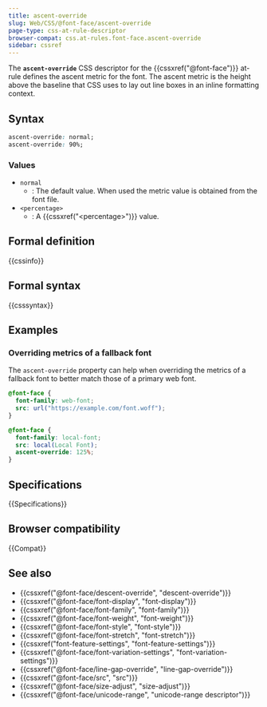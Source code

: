 ```yaml
---
title: ascent-override
slug: Web/CSS/@font-face/ascent-override
page-type: css-at-rule-descriptor
browser-compat: css.at-rules.font-face.ascent-override
sidebar: cssref
---
```



The **`ascent-override`** CSS descriptor for the {{cssxref("@font-face")}} at-rule defines the ascent metric for the font. The ascent metric is the height above the baseline that CSS uses to lay out line boxes in an inline formatting context.

## Syntax

```css
ascent-override: normal;
ascent-override: 90%;
```

### Values

- `normal`
  - : The default value. When used the metric value is obtained from the font file.
- `<percentage>`
  - : A {{cssxref("&lt;percentage&gt;")}} value.

## Formal definition

{{cssinfo}}

## Formal syntax

{{csssyntax}}

## Examples

### Overriding metrics of a fallback font

The `ascent-override` property can help when overriding the metrics of a fallback font to better match those of a primary web font.

```css
@font-face {
  font-family: web-font;
  src: url("https://example.com/font.woff");
}

@font-face {
  font-family: local-font;
  src: local(Local Font);
  ascent-override: 125%;
}
```

## Specifications

{{Specifications}}

## Browser compatibility

{{Compat}}

## See also

- {{cssxref("@font-face/descent-override", "descent-override")}}
- {{cssxref("@font-face/font-display", "font-display")}}
- {{cssxref("@font-face/font-family", "font-family")}}
- {{cssxref("@font-face/font-weight", "font-weight")}}
- {{cssxref("@font-face/font-style", "font-style")}}
- {{cssxref("@font-face/font-stretch", "font-stretch")}}
- {{cssxref("font-feature-settings", "font-feature-settings")}}
- {{cssxref("@font-face/font-variation-settings", "font-variation-settings")}}
- {{cssxref("@font-face/line-gap-override", "line-gap-override")}}
- {{cssxref("@font-face/src", "src")}}
- {{cssxref("@font-face/size-adjust", "size-adjust")}}
- {{cssxref("@font-face/unicode-range", "unicode-range descriptor")}}
